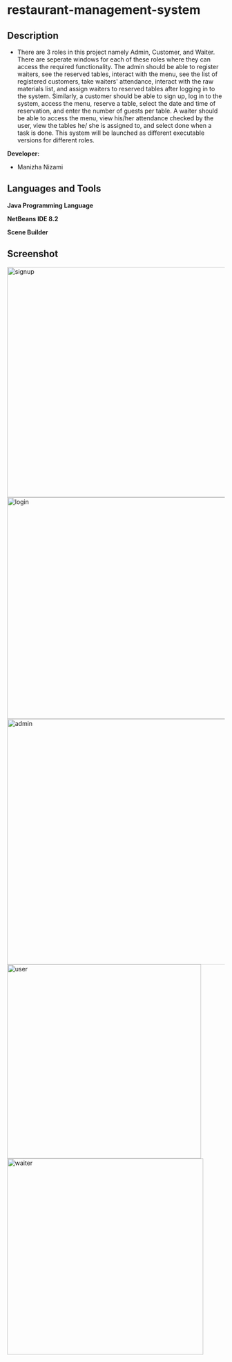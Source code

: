 # restaurant-management-system

## Description
- There are 3 roles in this project namely Admin, Customer, and Waiter. 
  There are seperate windows for each of these roles where they can access the required functionality. 
  The admin should be able to register waiters, see the reserved tables, interact with the menu, see the list of registered customers,
  take waiters' attendance, interact with the raw materials list, and assign waiters to reserved tables after logging in to the system. 
  Similarly, a customer should be able to sign up, log in to the system, access the menu, reserve a table, select the date and time of reservation, 
  and enter the number of guests per table. A waiter should be able to access the menu, view his/her attendance checked by the user, view the tables he/ she is assigned to, 
  and select done when a task is done. This system will be launched as different executable versions for different roles.



**Developer:**
- Manizha Nizami

## Languages and Tools

**Java Programming Language**

**NetBeans IDE 8.2**

**Scene Builder**

## Screenshot
<img width="533" alt="signup" src="https://user-images.githubusercontent.com/79615998/147705238-01c972b5-1dd5-4d86-94f4-39f567c2378c.PNG">
<img width="513" alt="login" src="https://user-images.githubusercontent.com/79615998/147705240-767abb54-b8c3-4182-ab83-c4551e2a2f1b.PNG">
<img width="568" alt="admin" src="https://user-images.githubusercontent.com/79615998/147705243-4c1a4f99-245c-4732-a2ba-87dfeb4d711f.PNG">
<img width="449" alt="user" src="https://user-images.githubusercontent.com/79615998/147705252-59758623-186f-4f46-bce7-5eb55b5327b2.PNG">
<img width="454" alt="waiter" src="https://user-images.githubusercontent.com/79615998/147705256-815773ae-8c05-4a8d-b155-80206ca0c606.PNG">




